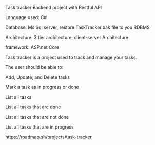 Task tracker Backend project with Restful API

Language used: C#

Database: Ms Sql server, restore TaskTracker.bak file to you RDBMS 

Architecture: 3 tier architecture, client-server Architecture

framework: ASP.net Core

Task tracker is a project used to track and manage your tasks.

The user should be able to:

Add, Update, and Delete tasks

Mark a task as in progress or done

List all tasks

List all tasks that are done

List all tasks that are not done

List all tasks that are in progress

https://roadmap.sh/projects/task-tracker
